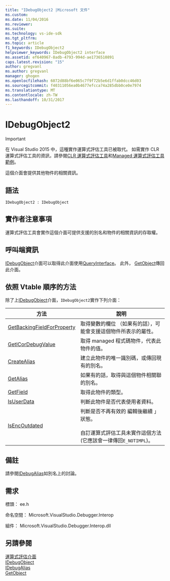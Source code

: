 ```yaml
---
title: "IDebugObject2 |Microsoft 文件"
ms.custom: 
ms.date: 11/04/2016
ms.reviewer: 
ms.suite: 
ms.technology: vs-ide-sdk
ms.tgt_pltfrm: 
ms.topic: article
f1_keywords: IDebugObject2
helpviewer_keywords: IDebugObject2 interface
ms.assetid: ef640967-8adb-4793-994d-ae1736510891
caps.latest.revision: "15"
author: gregvanl
ms.author: gregvanl
manager: ghogen
ms.openlocfilehash: 6072d88bf6e065c7f9f72b5e6d1ffab0dcc46d03
ms.sourcegitcommit: f40311056ea0b4677efcca74a285dbb0ce0e7974
ms.translationtype: MT
ms.contentlocale: zh-TW
ms.lasthandoff: 10/31/2017
---
```

# <a name="idebugobject2"></a>IDebugObject2
> [!IMPORTANT]
>  在 Visual Studio 2015 中，這種實作運算式評估工具已被取代。 如需實作 CLR 運算式評估工具的資訊，請參閱[CLR 運算式評估工具](https://github.com/Microsoft/ConcordExtensibilitySamples/wiki/CLR-Expression-Evaluators)和[Managed 運算式評估工具範例](https://github.com/Microsoft/ConcordExtensibilitySamples/wiki/Managed-Expression-Evaluator-Sample)。  
  
 這個介面會提供其他物件的相關資訊。  
  
## <a name="syntax"></a>語法  
  
```  
IDebugObject2 : IDebugObject  
```  
  
## <a name="notes-for-implementers"></a>實作者注意事項  
 運算式評估工具會實作這個介面可提供支援的別名和物件的相關資訊的存取權。  
  
## <a name="notes-for-callers"></a>呼叫端資訊  
 [IDebugObject](../../../extensibility/debugger/reference/idebugobject.md)介面可以取得此介面使用[QueryInterface](/cpp/atl/queryinterface)。 此外， [GetObject](../../../extensibility/debugger/reference/idebugalias-getobject.md)傳回此介面。  
  
## <a name="methods-in-vtable-order"></a>依照 Vtable 順序的方法  
 除了上[IDebugObject](../../../extensibility/debugger/reference/idebugobject.md)介面，`IDebugObject2`實作下列介面：  
  
|方法|說明|  
|------------|-----------------|  
|[GetBackingFieldForProperty](../../../extensibility/debugger/reference/idebugobject2-getbackingfieldforproperty.md)|取得變數的欄位 （如果有的話），可能會支援這個物件所表示的屬性。|  
|[GetICorDebugValue](../../../extensibility/debugger/reference/idebugobject2-geticordebugvalue.md)|取得 managed 程式碼物件，代表此物件的值。|  
|[CreateAlias](../../../extensibility/debugger/reference/idebugobject2-createalias.md)|建立此物件的唯一識別碼，或傳回現有的別名。|  
|[GetAlias](../../../extensibility/debugger/reference/idebugobject2-getalias.md)|如果有的話，取得與這個物件相關聯的別名。|  
|[GetField](../../../extensibility/debugger/reference/idebugobject2-getfield.md)|取得此物件的類型。|  
|[IsUserData](../../../extensibility/debugger/reference/idebugobject2-isuserdata.md)|判斷此物件是否代表使用者資料。|  
|[IsEncOutdated](../../../extensibility/debugger/reference/idebugobject2-isencoutdated.md)|判斷是否不再有效的 編輯後繼續 」 狀態。<br /><br /> 自訂運算式評估工具未實作這個方法 (它應該會一律傳回`E_NOTIMPL`)。|  
  
## <a name="remarks"></a>備註  
 請參閱[IDebugAlias](../../../extensibility/debugger/reference/idebugalias.md)如別名上的討論。  
  
## <a name="requirements"></a>需求  
 標頭： ee.h  
  
 命名空間： Microsoft.VisualStudio.Debugger.Interop  
  
 組件： Microsoft.VisualStudio.Debugger.Interop.dll  
  
## <a name="see-also"></a>另請參閱  
 [運算式評估介面](../../../extensibility/debugger/reference/expression-evaluation-interfaces.md)   
 [IDebugObject](../../../extensibility/debugger/reference/idebugobject.md)   
 [IDebugAlias](../../../extensibility/debugger/reference/idebugalias.md)   
 [GetObject](../../../extensibility/debugger/reference/idebugalias-getobject.md)
